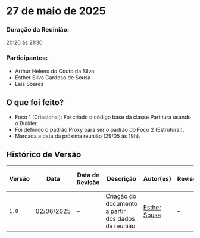 # 27 de maio de 2025

### Duração da Reuinião: 
20:20 às 21:30

### Participantes:

- Arthur Heleno do Couto da Silva
- Esther Silva Cardoso de Sousa
- Laís Soares


## O que foi feito?

- Foco 1 (Criacional): Foi criado o código base da classe Partitura usando o Builder.
- Foi definido o padrão Proxy para ser o padrão do Foco 2 (Estrutural).
- Marcada a data da próxima reunião (29/05 às 19h).

## Histórico de Versão

| Versão | Data       | Data de Revisão | Descrição                                          | Autor(es)                                           | Revisor(es) | Detalhes da revisão |
| ------ | ---------- | --------------- | -------------------------------------------------- | --------------------------------------------------- | ----------- | ------------------- |
| `1.0`  | 02/06/2025 | –               | Criação do documento a partir dos dados da reunião | [Esther Sousa](https://github.com/EstherSousa) | –           | –                   |
